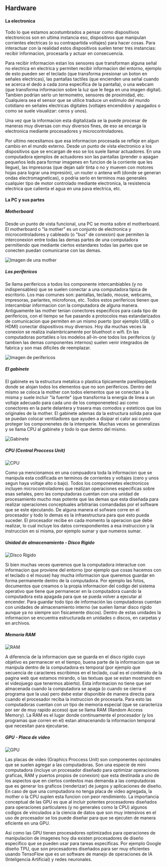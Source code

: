 
## Hardware

<!-- (Esta seccion hay que mandarla a un anexo o algo asi pero lo dejo para hacer al final, por ahora voy armando todo el contenido, la digramacion de la presentacion es posterior) -->

#### La electronica

Todo lo que estamos acostumbrados a pensar como dispositivos electronicos son en ultima instancia eso, dispositivos que manipulan corrientes electricas (o su contrapartida voltajes) para hacer cosas. Para interactuar con la realidad estos dispositivos suelen tener tres instancias: recibir informacion, procesarla y actuar en consecuencia. 

Para recibir informacion estan los sensores que transforman alguna señal no electrica en electrica y permiten recibir informacion del entorno, ejemplo de esto pueden ser el teclado (que transforma presionar un boton en señales electricas), las pantallas tactiles (que encienden una señal cuando se acerca el dedo a cada zona especifica de la pantalla), o una webcam (que transforma informacion sobre la luz que le llega en una imagen digital). Tambien podrian serlo un termometro, sensores de proximidad, etc. Cualquiera sea el sensor que se utilice traduce un estimulo del mundo cotidiano en señales electricas digitales (voltajes encendidos y apagados o como se suele visualizar: ceros y unos).

Una vez que la informacion esta digitalizada se la puede procesar de maneras muy diversas con muy diversos fines, de eso se encarga la electronica mediante procesadores y microcontroladores.

Por ultimo necesitamos que esa informacion procesada se refleje en algun cambio en el mundo externo. Desde un punto de vista electronico a los dispositivos que se encargan de eso se los suele llamar actuadores. En una computadora ejemplos de actuadores son las pantallas (prender o apagan pequeños leds para formar imagenes en funcion de la corriente que les llegue), las impresoras (que dejan salir tinta o no y mueven con motores hojas para lograr una impresión), un router o antena wifi (donde se generan ondas electromagneticas), o podria serlo en terminos mas generales cualquier tipo de motor controlado mediante electronica, la resistencia electrica que calienta el agua en una pava electrica, etc. 

#### La PC y sus partes

##### Motherboard

Desde un punto de vista funcional, una PC se monta sobre el motherboard. El motherboard o "la mother" es un conjunto de electronica y microcontroladores y cableado (o "bus" de conexion) que permiten la interconexion entre todas las demas partes de una computadora permitiendo que mediante ciertos estandares todas las partes que se conecten puedan comunicarse con las demas. 

![Imagen de una mother](./Imagenes/1_Mother.jpg)

##### Los perifericos

Se llama perifericos a todos los componente intercambiables (y no indispensables) que se suelen conectar a una computadora tipica de escritorio. Los mas comunes son: pantallas, teclado, mouse, webcams, impresoras, parlantes, microfonos, etc. Todos estos perifericos tienen que intercambiar informacion con la computadora de alguna manera. Antiguamente las mother tenian conectores especificos para cada tipo de perifericos, con el tiempo se fue pasando a protocolos mas estandarizados de comunicacion que permiten en un mismo puerto (por ejemplo USB, o HDMI) conectar dispositivos muy diversos. Hoy dia muchas veces la conexion se realiza inalambricamente por bluethoot o wifi. En las computadoras portatiles o los modelos all-in-one todos los perifericos (y tambien las demas componentes internos) suelen venir integrados de fabrica y son mas dificiles de reemplazar.

![Imagen de perifericos](./Imagenes/2_Perifericos.png)

##### El gabinete 

El gabinete es la estructura metalica o plastica tipicamente parelilepipeda donde se alojan todos los elementos que no son perifericos. Dentro del mismo se coloca la mother con todos elementos que se conectan a la misma y suele incluir "la fuente" (que transforma la energia de linea a un voltaje adecuado para cada uno de los componenetes) asi como conectores en la parte delantera y trasera mas comodos y esteticos que los originales de la mother. El gabinete ademas da la estructura solida para que se puedan colocar ventiladores que ayuden a disipar el calor asi como proteger los componenetes de la intemperie. Muchas veces se generalizas y se llama CPU al gabinete y todo lo que dentro del mismo.

![Gabinete](./Imagenes/3_Gabinete.png)

##### CPU (Central Proccess Unit)

![CPU](./Imagenes/4_CPU.jpg)

Como ya mencionamos en una compuadora toda la informacion que se manipula esta codificada en terminos de corrientes y voltajes (cero y unos segun haya voltaje alto o bajo). Todos los componenetes electronicos incluyen microcontroladores que realizan operaciones especificas sobre esas señales, pero las computadoras cuentan con una unidad de procesamiento mucho mas potente que las demas que esta diseñada para realizar operaciones conceptuales arbitrarias comandadas por el software que se este ejecutando. De alguna manera el sofware corre en el procesador y todo lo demas es la infraestructura para que esto pueda suceder. El procesador recibe en cada momento la operacion que debe realizar, lo cual incluye los datos correspondientes a esa instruccion y la instruccion en si misma, por ejemplo sumar y que numeros sumar.

##### Unidad de almacenamiento - Disco Rigido

![Disco Rigido](./Imagenes/5_Rigido.jpg)

Si bien muchas veces queremos que la computadora interactue con informacion que proviene del entorno (por ejemplo que cosas hacemos con el teclado o el mouse) hay mucha informacion que queremos guardar en forma permanente dentro de la computadora. Por ejemplo las fotos, documentos que creamos o la propia informacion del codigo del sistema operativo que tiene que permanecer en la computadora cuando la computadora esta apagada para que se pueda volver a ejecutar al encender. Para guardar todo tipo de información las computadoras cuentan con unidades de almacenamiento interno (se suelen llamar disco rigido aunque ya no siempre son fisicamente discos). Dentro de estas unidades la informacion se encuentra estructurada en unidades o discos, en carpetas y en archivos.  

##### Memoria RAM


![RAM](./Imagenes/6_ram.jpg)

A diferencia de la informacion que se guarda en el disco rigido cuyo objetivo es permanecer en el tiempo, buena parte de la informacion que se manipula dentro de la computadora es temporal (por ejemplo que secuencia de caracteres escribimos en el teclado, cual es el contenido de la pagina web que estamos mirando, o las textuas que se estan mostrando en el videojuego que tenermos abierto). Esta informacion no tiene que ser almacenada cuando la computadora se apaga (o cuando se cierra el programa que la usa) pero debe estar disponible de manera directa para cuando el procesador reciba la instruccion de procesarla. Para esto las computadoras cuentan con un tipo de memoria especial (que se caracteriza por ser de muy rapido acceso) que se llama RAM (Random Access Memory). La RAM es el lugar donde continuamente el procesador (y los programas que corren en el) estan almacenando la informacion temporal que necesitan para ejecutarse.

##### GPU - Placa de video

![GPU](./Imagenes/7_GPU.jpg)

Las placas de video (Graphics Proccess Unit) son componentes opcionales que se suelen agregar a las computadoras. Son una especie de mini computadora (incluye un procesador diseñado para optimizar operaciones graficas, RAM y puertos propios de conexion) que esta destinada a uno de los aspectos que en ciertos contextos mas demanda a las computadoras que es generar los graficos (renderizar) de juegos y aplicaciones de diseño. En caso de que una computadora no tenga placa de video agregada, la mother o la CPU suplen esta funcion con peor rendimiento. La importancia conceptual de las GPU es que al incluir potentes procesadores diseñados para operaciones particulares (y no generales como la CPU) algunos codigos de vinculados a la ciencia de datos que son muy intensivos en el uso de procesador se los puede diseñar para que se ejecuten de manera eficiente en una GPU. 

Asi como las GPU tienen procesadores optimizados para operaciones de manipulacion de imagenes hoy dia existen procesadores de diseño especifico que se pueden usar para tareas especificas. Por ejemplo Google diseño TPU, que son procesadores diseñados para ser muy eficientes usando TensoFlow que es un software de manejo de operaciones de IA (Inteligencia Artificial) y redes neuronales.

<!-- 
Aca termina lo que iria a anexo
-->